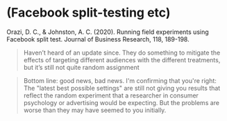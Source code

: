 # \(Facebook split-testing etc\)

Orazi, D. C., & Johnston, A. C. \(2020\). Running field experiments using Facebook split test. Journal of Business Research, 118, 189-198.

> Haven’t heard of an update since. They do something to mitigate the effects of targeting different audiences with the different treatments, but it’s still not quite random assignment



> Bottom line: good news, bad news. I'm confirming that you're right: The "latest best possible settings" are still not giving you results that reflect the random experiment that a researcher in consumer psychology or advertising would be expecting.  But the problems are worse than they may have seemed to you initially.

